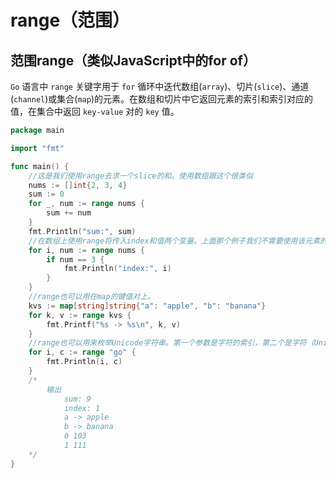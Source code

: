 # range（范围）

## 范围range（类似JavaScript中的for of）
```Go``` 语言中 ```range``` 关键字用于 ```for``` 循环中迭代数组(```array```)、切片(```slice```)、通道(```channel```)或集合(```map```)的元素。在数组和切片中它返回元素的索引和索引对应的值，在集合中返回 ```key-value``` 对的 ```key``` 值。

```go
package main

import "fmt"

func main() {
	//这是我们使用range去求一个slice的和。使用数组跟这个很类似
	nums := []int{2, 3, 4}
	sum := 0
	for _, num := range nums {
		sum += num
	}
	fmt.Println("sum:", sum)
	//在数组上使用range将传入index和值两个变量。上面那个例子我们不需要使用该元素的序号，所以我们使用空白符"_"省略了。有时侯我们确实需要知道它的索引。
	for i, num := range nums {
		if num == 3 {
			fmt.Println("index:", i)
		}
	}
	//range也可以用在map的键值对上。
	kvs := map[string]string{"a": "apple", "b": "banana"}
	for k, v := range kvs {
		fmt.Printf("%s -> %s\n", k, v)
	}
	//range也可以用来枚举Unicode字符串。第一个参数是字符的索引，第二个是字符（Unicode的值）本身。
	for i, c := range "go" {
		fmt.Println(i, c)
	}
	/*
		输出
			sum: 9
			index: 1
			a -> apple
			b -> banana
			0 103
			1 111
	*/
}
```
